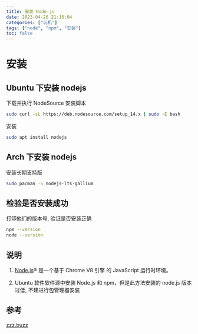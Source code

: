 ```yaml
---
title: 安装 Node.js
date: 2023-04-26 21:16:04
categories: ["玩机"]
tags: ["node", "npm", "安装"]
toc: false
---
```


# 安装

## Ubuntu 下安装 nodejs
下载并执行 NodeSource 安装脚本
```bash
sudo curl -sL https://deb.nodesource.com/setup_14.x | sudo -E bash 
```
安装
```bash
sudo apt install nodejs
```

## Arch 下安装 nodejs

安装长期支持版
```bash
sudo pacman -S nodejs-lts-gallium
```

## 检验是否安装成功

打印他们的版本号, 验证是否安装正确
```bash
npm --version
node --version
```


## 说明
1. [Node.js](https://nodejs.org/zh-cn/)® 是一个基于 Chrome V8 引擎 的 JavaScript 运行时环境。

2. Ubuntu 软件软件源中安装 Node.js 和 npm，但是此方法安装的 node.js 版本过低, 不建进行包管理器安装



## 参考
[zzz.buzz](https://zzz.buzz/zh/)